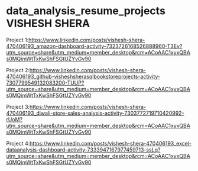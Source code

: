 # data_analysis_resume_projects VISHESH SHERA
Project 1:https://www.linkedin.com/posts/vishesh-shera-470406193_amazon-dashboard-activity-7323726168526888960-T3Ev?utm_source=share&utm_medium=member_desktop&rcm=ACoAAC1xyxQBAs0MQimWtTxKwShFSGtUZYvGv90

Project 2:https://www.linkedin.com/posts/vishesh-shera-470406193_github-visheshsherasqlbookstoreprojects-activity-7307799549132083200-TUUP?utm_source=share&utm_medium=member_desktop&rcm=ACoAAC1xyxQBAs0MQimWtTxKwShFSGtUZYvGv90

Project 3:https://www.linkedin.com/posts/vishesh-shera-470406193_diwali-store-sales-analysis-activity-7303772719710420992-rUoM?utm_source=share&utm_medium=member_desktop&rcm=ACoAAC1xyxQBAs0MQimWtTxKwShFSGtUZYvGv90

Project 4:https://www.linkedin.com/posts/vishesh-shera-470406193_excel-dataanalysis-dashboard-activity-7333947167977459713-ssLq?utm_source=share&utm_medium=member_desktop&rcm=ACoAAC1xyxQBAs0MQimWtTxKwShFSGtUZYvGv90

